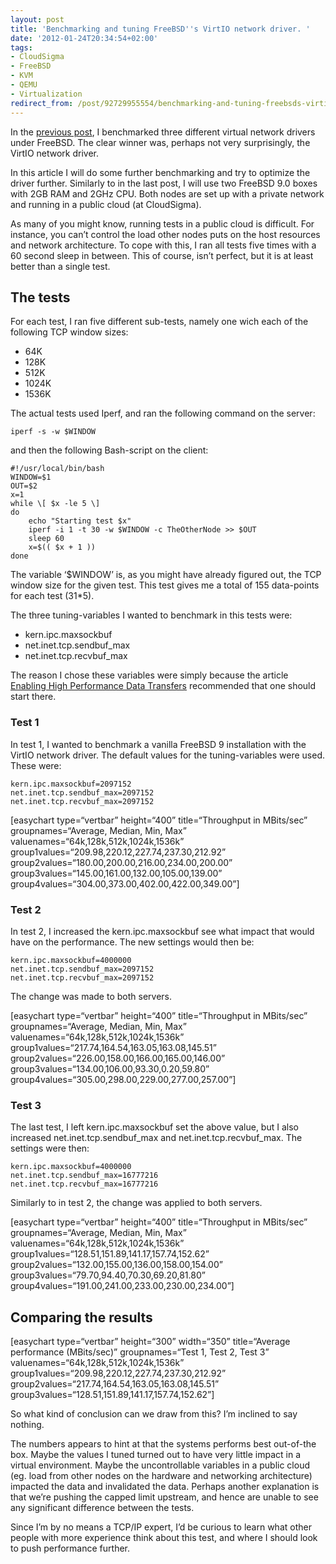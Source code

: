 ```yaml
---
layout: post
title: 'Benchmarking and tuning FreeBSD''s VirtIO network driver. '
date: '2012-01-24T20:34:54+02:00'
tags:
- CloudSigma
- FreeBSD
- KVM
- QEMU
- Virtualization
redirect_from: /post/92729955554/benchmarking-and-tuning-freebsds-virtio-network-driver
---
```


In the [previous post](http://viktorpetersson.com/2012/01/23/benchmarking-virtual-network-drivers-under-freebsd-9/), I benchmarked three different virtual network drivers under FreeBSD. The clear winner was, perhaps not very surprisingly, the VirtIO network driver.

In this article I will do some further benchmarking and try to optimize the driver further. Similarly to in the last post, I will use two FreeBSD 9.0 boxes with 2GB RAM and 2GHz CPU. Both nodes are set up with a private network and running in a public cloud (at CloudSigma).

As many of you might know, running tests in a public cloud is difficult. For instance, you can’t control the load other nodes puts on the host resources and network architecture. To cope with this, I ran all tests five times with a 60 second sleep in between. This of course, isn’t perfect, but it is at least better than a single test.

## The tests

For each test, I ran five different sub-tests, namely one wich each of the following TCP window sizes:

- 64K
- 128K
- 512K
- 1024K
- 1536K

The actual tests used Iperf, and ran the following command on the server:

    iperf -s -w $WINDOW

and then the following Bash-script on the client:

    #!/usr/local/bin/bash
    WINDOW=$1
    OUT=$2
    x=1
    while \[ $x -le 5 \]
    do
    	echo "Starting test $x"
    	iperf -i 1 -t 30 -w $WINDOW -c TheOtherNode >> $OUT
    	sleep 60
    	x=$(( $x + 1 ))
    done

The variable ‘$WINDOW’ is, as you might have already figured out, the TCP window size for the given test. This test gives me a total of 155 data-points for each test (31*5).

The three tuning-variables I wanted to benchmark in this tests were:

- kern.ipc.maxsockbuf
- net.inet.tcp.sendbuf_max
- net.inet.tcp.recvbuf_max

The reason I chose these variables were simply because the article [Enabling High Performance Data Transfers](http://www.psc.edu/networking/projects/tcptune/#FreeBSD) recommended that one should start there.

### Test 1

In test 1, I wanted to benchmark a vanilla FreeBSD 9 installation with the VirtIO network driver. The default values for the tuning-variables were used. These were:

    kern.ipc.maxsockbuf=2097152
    net.inet.tcp.sendbuf_max=2097152
    net.inet.tcp.recvbuf_max=2097152

\[easychart type=“vertbar” height=“400” title=“Throughput in MBits/sec” groupnames=“Average, Median, Min, Max” valuenames=“64k,128k,512k,1024k,1536k” group1values=“209.98,220.12,227.74,237.30,212.92” group2values=“180.00,200.00,216.00,234.00,200.00” group3values=“145.00,161.00,132.00,105.00,139.00” group4values=“304.00,373.00,402.00,422.00,349.00”\]

### Test 2

In test 2, I increased the kern.ipc.maxsockbuf see what impact that would have on the performance. The new settings would then be:

    kern.ipc.maxsockbuf=4000000
    net.inet.tcp.sendbuf_max=2097152
    net.inet.tcp.recvbuf_max=2097152

The change was made to both servers.

\[easychart type=“vertbar” height=“400” title=“Throughput in MBits/sec” groupnames=“Average, Median, Min, Max” valuenames=“64k,128k,512k,1024k,1536k” group1values=“217.74,164.54,163.05,163.08,145.51” group2values=“226.00,158.00,166.00,165.00,146.00” group3values=“134.00,106.00,93.30,0.20,59.80” group4values=“305.00,298.00,229.00,277.00,257.00”\]

### Test 3

The last test, I left kern.ipc.maxsockbuf set the above value, but I also increased net.inet.tcp.sendbuf\_max and net.inet.tcp.recvbuf\_max. The settings were then:

    kern.ipc.maxsockbuf=4000000
    net.inet.tcp.sendbuf_max=16777216
    net.inet.tcp.recvbuf_max=16777216

Similarly to in test 2, the change was applied to both servers.

\[easychart type=“vertbar” height=“400” title=“Throughput in MBits/sec” groupnames=“Average, Median, Min, Max” valuenames=“64k,128k,512k,1024k,1536k” group1values=“128.51,151.89,141.17,157.74,152.62” group2values=“132.00,155.00,136.00,158.00,154.00” group3values=“79.70,94.40,70.30,69.20,81.80” group4values=“191.00,241.00,233.00,230.00,234.00”\]

## Comparing the results

\[easychart type=“vertbar” height=“300” width=“350” title=“Average performance (MBits/sec)” groupnames=“Test 1, Test 2, Test 3” valuenames=“64k,128k,512k,1024k,1536k” group1values=“209.98,220.12,227.74,237.30,212.92” group2values=“217.74,164.54,163.05,163.08,145.51” group3values=“128.51,151.89,141.17,157.74,152.62”\]

So what kind of conclusion can we draw from this? I’m inclined to say nothing.

The numbers appears to hint at that the systems performs best out-of-the box. Maybe the values I tuned turned out to have very little impact in a virtual environment. Maybe the uncontrollable variables in a public cloud (eg. load from other nodes on the hardware and networking architecture) impacted the data and invalidated the data. Perhaps another explanation is that we’re pushing the capped limit upstream, and hence are unable to see any significant difference between the tests.

Since I’m by no means a TCP/IP expert, I’d be curious to learn what other people with more experience think about this test, and where I should look to push performance further.
